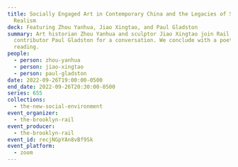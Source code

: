```yaml
---
title: Socially Engaged Art in Contemporary China and the Legacies of Socialist
  Realism
deck: Featuring Zhou Yanhua, Jiao Xingtao, and Paul Gladston
summary: Art historian Zhou Yanhua and sculptor Jiao Xingtao join Rail
  contributor Paul Gladston for a conversation. We conclude with a poetry
  reading.
people:
  - person: zhou-yanhua
  - person: jiao-xingtao
  - person: paul-gladston
date: 2022-09-26T19:00:00-0500
end_date: 2022-09-26T20:30:00-0500
series: 655
collections:
  - the-new-social-environment
event_organizer:
  - the-brooklyn-rail
event_producer:
  - the-brooklyn-rail
event_id: recjNGpYAn8vBf9Sk
event_platform:
  - zoom
---
```

